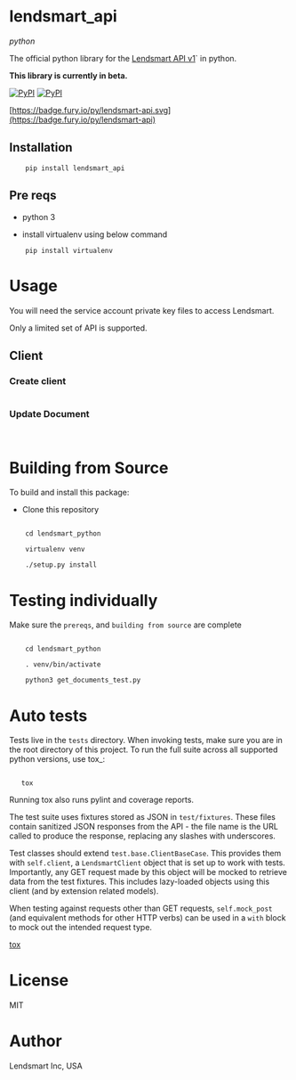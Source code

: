 # lendsmart_api

*python*

The official python library for the [Lendsmart API v1](https://lendsmartlabs.postman.co)` in python.

**This library is currently in beta.**

[![PyPI](https://img.shields.io/pypi/v/lendsmart-api.svg)](https://pypi.python.org/pypi/lendsmart-api)
[![PyPI](https://img.shields.io/pypi/pyversions/lendsmart-api.svg)](https://pypi.python.org/pypi/lendsmart-api)

[https://badge.fury.io/py/lendsmart-api.svg](https://badge.fury.io/py/lendsmart-api)


## Installation

```
    pip install lendsmart_api
```

## Pre reqs

- python 3

- install virtualenv using below command

```
    pip install virtualenv
```

# Usage

You will need the service account private key files to access Lendsmart.

Only a limited set of API is supported.

## Client

### Create client

```

```

### Update Document


```


```



# Building from Source


To build and install this package:

- Clone this repository

```

    cd lendsmart_python

    virtualenv venv

    ./setup.py install
```

# Testing individually

Make sure the `prereqs`, and `building from source` are complete

```

    cd lendsmart_python

    . venv/bin/activate

    python3 get_documents_test.py
```


# Auto tests

Tests live in the ``tests`` directory.  When invoking tests, make sure you are
in the root directory of this project.  To run the full suite across all
supported python versions, use tox_:

```

   tox

```

Running tox also runs pylint and coverage reports.

The test suite uses fixtures stored as JSON in `test/fixtures`.  These files
contain sanitized JSON responses from the API - the file name is the URL called
to produce the response, replacing any slashes with underscores.

Test classes should extend `test.base.ClientBaseCase`.  This provides them
with `self.client`, a `LendsmartClient` object that is set up to work with
tests.  Importantly, any GET request made by this object will be mocked to
retrieve data from the test fixtures.  This includes lazy-loaded objects using
this client (and by extension related models).

When testing against requests other than GET requests, `self.mock_post` (and
equivalent methods for other HTTP verbs) can be used in a ``with`` block to
mock out the intended request type.  

[tox](http://tox.readthedocs.io)

# License

MIT

# Author

Lendsmart Inc, USA

